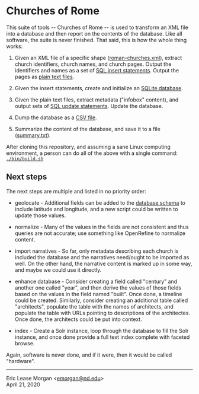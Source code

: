# Churches of Rome

This suite of tools -- Churches of Rome -- is used to transform an XML file into a database and then report on the contents of the database. Like all software, the suite is never finished. That said, this is how the whole thing works:

   1. Given an XML file of a specific shape ([roman-churches.xml](./etc/roman-churches.xml)), extract church identifiers, church names, and church pages. Output the identifiers and names as a set of [SQL insert statements](./tmp/inserts.sql). Output the pages as [plain text files](./pages).
   
   2. Given the insert statements, create and initialize an [SQLite database](./etc/roman-churches.db).
   
   3. Given the plain text files, extract metadata ("infobox" content), and output sets of [SQL update statements](./tmp/updates.sql). Update the database.
   
   4. Dump the database as a [CSV file](./etc/roman-churches.csv).
   
   5. Summarize the content of the database, and save it to a file ([summary.txt](./summary.txt)).

After cloning this repository, and assuming a sane Linux computing environment, a person can do all of the above with a single command: [`./bin/build.sh`](./bin/build.sh)

## Next steps

The next steps are multiple and listed in no priority order:

   * geolocate - Additional fields can be added to the [database schema](./etc/schema.sql) to include latitude and longitude, and a new script could be written to update those values.
   
   * normalize - Many of the values in the fields are not consistent and thus queries are not accurate; use something like OpenRefine to normalize content.
   
   * import narratives - So far, only metadata describing each church is included the database and the narratives need/ought to be imported as well. On the other hand, the narrative content is marked up in some way, and maybe we could use it directly.
   
   * enhance database - Consider creating a field called "century" and another one called "year", and then derive the values of those fields based on the values in the field named "built". Once done, a timeline could be created. Similarly, consider creating an additional table called "architects", populate the table with the names of architects, and populate the table with URLs pointing to descriptions of the architectes. Once done, the architects could be put into context.
   
   * index - Create a Solr instance, loop through the database to fill the Solr instance, and once done provide a full text index complete with faceted browse.
   
Again, software is never done, and if it were, then it would be called "hardware".

---  
Eric Lease Morgan &lt;emorgan@nd.edu&gt;  
April 21, 2020
